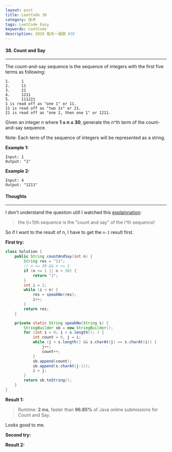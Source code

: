 ```yaml
---
layout: post
title: LeetCode 38
category: 技术
tags: LeetCode Easy
keywords: LeetCode
description: 2019 每天一道题 #38
---
```


#### 38. Count and Say
---
The count-and-say sequence is the sequence of integers with the first five terms as following:
```
1.     1
2.     11
3.     21
4.     1211
5.     111221
1 is read off as "one 1" or 11.
11 is read off as "two 1s" or 21.
21 is read off as "one 2, then one 1" or 1211.
```
Given an integer *n* where **1 ≤ n ≤ 30**, generate the n^th term of the count-and-say sequence.

Note: Each term of the sequence of integers will be represented as a string.

**Example 1:**
```
Input: 1
Output: "1"
```
**Example 2:**
```
Input: 4
Output: "1211"
```

#### Thoughts
---
I don't understand the question utill I watched this [explainnation](https://leetcode.com/problems/count-and-say/discuss/15995/Examples-of-nth-sequence):
> the (i+1)th sequence is the "count and say" of the i^th sequence! 

So if I want to the result of n, I have to get the `n-1` result first.

**First try:**
```Java
class Solution {
    public String countAndSay(int n) {
        String res = "11";
        // n <= 30 && n >= 1
        if (n <= 1 || n > 30) {
            return "1";
        }
        int i = 2;
        while (i < n) {
            res = speakNo(res);
            i++;
        }
        return res;
    }

    private static String speakNo(String s) {
        StringBuilder sb = new StringBuilder();
        for (int i = 0; i < s.length(); ) {
            int count = 0, j = i;
            while (j < s.length() && s.charAt(j) == s.charAt(i)) {
                j++;
                count++;
            }
            sb.append(count);
            sb.append(s.charAt(j-1));
            i = j;
        }
        return sb.toString();
    }
}
```

**Result 1:**
> Runtime: **2 ms**, faster than **96.85%** of Java online submissions for Count and Say.

Looks good to me.

**Second try:**

**Result 2:**

